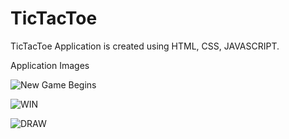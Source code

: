 # TicTacToe

TicTacToe Application is created using HTML, CSS, JAVASCRIPT.

Application Images

![New Game Begins](https://cdn.discordapp.com/attachments/1159981156717035562/1187213039175487568/1.png?ex=6596114d&is=65839c4d&hm=6ead9e3689a5189c25daf8639064ee050aeb4ed689e6ecd71138f87764a629e0&)

![WIN](https://cdn.discordapp.com/attachments/1159981156717035562/1187216422858915940/2.png?ex=65961474&is=65839f74&hm=9605722bc2c4de77bc5018916fc2e3b2f07d138618e8047c24a216b5b8131fec&)

![DRAW](https://cdn.discordapp.com/attachments/1159981156717035562/1187217018848555008/3.png?ex=65961502&is=6583a002&hm=61025392d4eff2c3636958309046d168850fdea78a745b481087aa56e629b12d&)
